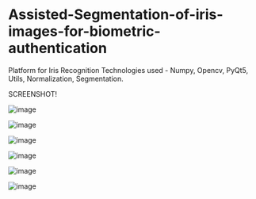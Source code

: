 # Assisted-Segmentation-of-iris-images-for-biometric-authentication

Platform for Iris Recognition
Technologies used - Numpy, Opencv, PyQt5, Utils, Normalization, Segmentation.

SCREENSHOT!

![image](https://github.com/Aishu020/Assisted-Segmentation-of-iris-images-for-biometric-authentication/assets/85669685/622cd43f-25db-4f01-ad55-38248d3a3567)

![image](https://github.com/Aishu020/Assisted-Segmentation-of-iris-images-for-biometric-authentication/assets/85669685/8507f5d7-ce42-485d-9e68-ad848028c5ad)

![image](https://github.com/Aishu020/Assisted-Segmentation-of-iris-images-for-biometric-authentication/assets/85669685/e60db0f1-9268-46e4-9146-8eb4de75b23f)

![image](https://github.com/Aishu020/Assisted-Segmentation-of-iris-images-for-biometric-authentication/assets/85669685/3621bb74-a0ad-4057-a01a-89e19153b205)

![image](https://github.com/Aishu020/Assisted-Segmentation-of-iris-images-for-biometric-authentication/assets/85669685/bc95c25c-d12e-4aea-a001-9091a72ab332)

![image](https://github.com/Aishu020/Assisted-Segmentation-of-iris-images-for-biometric-authentication/assets/85669685/522b5303-bfd8-4510-8521-289b7b3dd8ce)
